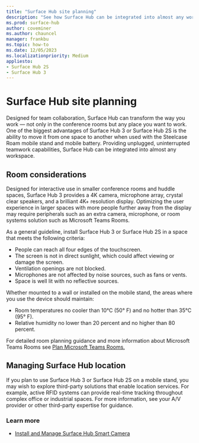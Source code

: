 ```yaml
---
title: "Surface Hub site planning"
description: "See how Surface Hub can be integrated into almost any workspace, providing unplugged, uninterrupted teamwork capabilities."
ms.prod: surface-hub
author: coveminer
ms.author: chauncel
manager: frankbu
ms.topic: how-to
ms.date: 12/05/2023
ms.localizationpriority: Medium
appliesto:
- Surface Hub 2S
- Surface Hub 3
---
```


# Surface Hub site planning

Designed for team collaboration, Surface Hub can transform the way you work  —  not only in the conference rooms but any place you want to work. One of the biggest advantages of Surface Hub 3 or Surface Hub 2S is the ability to move it from one space to another when used with the Steelcase Roam mobile stand and mobile battery. Providing unplugged, uninterrupted teamwork capabilities, Surface Hub can be integrated into almost any workspace.

## Room considerations

Designed for interactive use in smaller conference rooms and huddle spaces, Surface Hub 3 provides a 4K camera, microphone array, crystal clear speakers, and a brilliant 4K+ resolution display. Optimizing the user experience in larger spaces with more people further away from the display may require peripherals such as an extra camera, microphone, or room systems solution such as Microsoft Teams Rooms.

As a general guideline, install Surface Hub 3 or Surface Hub 2S in a space that meets the following criteria:

- People can reach all four edges of the touchscreen.
- The screen is not in direct sunlight, which could affect viewing or damage the screen.
- Ventilation openings are not blocked.
- Microphones are not affected by noise sources, such as fans or vents.
- Space is well lit with no reflective sources.

Whether mounted to a wall or installed on the mobile stand, the areas where you use the device should maintain:

- Room temperatures no cooler than 10°C (50° F) and no hotter than 35°C  (95° F).
- Relative humidity no lower than 20 percent and no higher than 80 percent.

For detailed room planning guidance and more information about Microsoft Teams Rooms see [Plan Microsoft Teams Rooms.](/MicrosoftTeams/room-systems/skype-room-systems-v2-0)

## Managing Surface Hub location

If you plan to use Surface Hub 3 or Surface Hub 2S on a mobile stand, you may wish to explore third-party solutions that enable location services. For example, active RFID systems can provide real-time tracking throughout complex office or industrial spaces. For more information, see your A/V provider or other third-party expertise for guidance.

### Learn more

- [Install and Manage Surface Hub Smart Camera](surface-hub-2-smart-camera.md)
